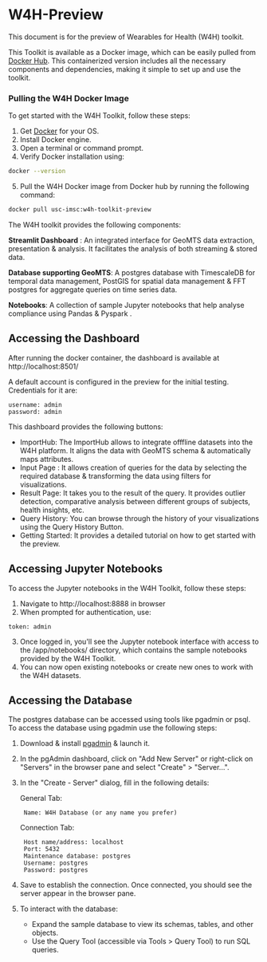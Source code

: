 # W4H-Preview
This document is for the preview of Wearables for Health (W4H) toolkit.  

This Toolkit is available as a Docker image, which can be easily pulled from [Docker Hub](https://hub.docker.com/r/uscimsc/w4h). This containerized version includes all the necessary components and dependencies, making it simple to set up and use the toolkit.

### Pulling the W4H Docker Image
To get started with the W4H Toolkit, follow these steps:
1. Get [Docker](https://docs.docker.com/engine/install/) for your OS.
2. Install Docker engine.
3. Open a terminal or command prompt.
4. Verify Docker installation using:
```bash
docker --version
```
5. Pull the W4H Docker image from Docker hub by running the following command:
```bash
docker pull usc-imsc:w4h-toolkit-preview
```

The W4H toolkit provides the following components:

**Streamlit Dashboard** : An integrated interface for GeoMTS data extraction, presentation & analysis. It facilitates the analysis of both streaming & stored data. 

**Database supporting GeoMTS**: A postgres database with TimescaleDB for temporal data management, PostGIS for spatial data management & FFT postgres for aggregate queries on time series data.

**Notebooks**: A collection of sample Jupyter notebooks that help analyse compliance using Pandas & Pyspark .


## Accessing the Dashboard
After running the docker container, the dashboard is available at http://localhost:8501/

A default account is configured in the preview for the initial testing. Credentials for it are:
```
username: admin
password: admin
``` 

This dashboard provides the following buttons:
+ ImportHub: The ImportHub allows to integrate offfline datasets into the W4H platform.  It aligns the data with GeoMTS schema & automatically maps attributes.
+ Input Page : It allows creation of queries for the data by selecting the required database & transforming the data using filters for visualizations.
+ Result Page: It takes you to the result of the query. It provides outlier detection, comparative analysis between different groups of subjects, health insights, etc. 
+ Query History: You can browse through the history of your visualizations using the Query History Button.
+ Getting Started: It provides a detailed tutorial on how to get started with the preview.

## Accessing Jupyter Notebooks
To access the Jupyter notebooks in the W4H Toolkit, follow these steps:
1. Navigate to http://localhost:8888 in browser
2. When prompted for authentication, use:
```
token: admin
```
3. Once logged in, you'll see the Jupyter notebook interface with access to the /app/notebooks/ directory, which contains the sample notebooks provided by the W4H Toolkit.
4. You can now open existing notebooks or create new ones to work with the W4H datasets.

## Accessing the Database
The  postgres database can be accessed using tools like pgadmin or psql.
To access the database using pgadmin use the following steps:
1. Download & install [pgadmin](https://www.pgadmin.org/) & launch it.
2. In the pgAdmin dashboard, click on "Add New Server" or right-click on "Servers" in the browser pane and select "Create" > "Server...".
3. In the "Create - Server" dialog, fill in the following details:

    General Tab:

        Name: W4H Database (or any name you prefer)
    Connection Tab:

        Host name/address: localhost
        Port: 5432
        Maintenance database: postgres
        Username: postgres
        Password: postgres
4. Save to establish the connection. Once connected, you should see the server appear in the browser pane.
5. To interact with the database:
    + Expand the sample database to view its schemas, tables, and other objects.
    + Use the Query Tool (accessible via Tools > Query Tool) to run SQL queries.

